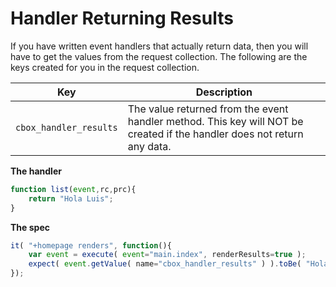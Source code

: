 # Handler Returning Results

If you have written event handlers that actually return data, then you will have to get the values from the request collection.  The following are the keys created for you in the request collection.

|Key|Description|
|--|--|
| `cbox_handler_results` | The value returned from the event handler method. This key will NOT be created if the handler does not return any data.|

**The handler**

```js
function list(event,rc,prc){
    return "Hola Luis";
}
```

**The spec**

```js
it( "+homepage renders", function(){
	var event = execute( event="main.index", renderResults=true );
	expect(	event.getValue( name="cbox_handler_results" ) ).toBe( "Hola Luis" );
});
```
